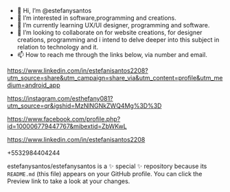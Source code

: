 - 👋 Hi, I’m @estefanysantos
- 👀 I’m interested in software,programming and creations.
- 🌱 I’m currently learning UX/UI designer, programming and software.
- 💞️ I’m looking to collaborate on for website creations, for designer creations, programming and i intend to delve deeper into this subject in relation to technology and it.
- 📫 How to reach me through the links below, via number and email.

https://www.linkedin.com/in/estefanisantos2208?utm_source=share&utm_campaign=share_via&utm_content=profile&utm_medium=android_app

https://instagram.com/esthefany081?utm_source=qr&igshid=MzNlNGNkZWQ4Mg%3D%3D

https://www.facebook.com/profile.php?id=100006779447767&mibextid=ZbWKwL

https://www.linkedin.com/in/estefanisantos2208

+5532984404244

estefanysantos/estefanysantos is a ✨ special ✨ repository because its `README.md` (this file) appears on your GitHub profile.
You can click the Preview link to take a look at your changes.

